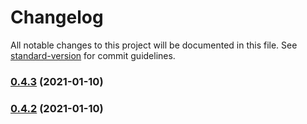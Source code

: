 # Changelog

All notable changes to this project will be documented in this file. See [standard-version](https://github.com/conventional-changelog/standard-version) for commit guidelines.

### [0.4.3](https://github.com/aboutlo/ether-swr/compare/v0.4.2...v0.4.3) (2021-01-10)

### [0.4.2](https://github.com/aboutlo/ether-swr/compare/v0.1.2...v0.4.2) (2021-01-10)
